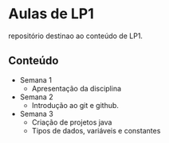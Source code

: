 # Aulas de LP1

repositório destinao ao conteúdo de LP1.

## Conteúdo

- Semana 1
    - Apresentação da disciplina
- Semana 2
    - Introdução ao git e github.
- Semana 3
    - Criação de projetos java
    - Tipos de dados, variáveis e constantes

